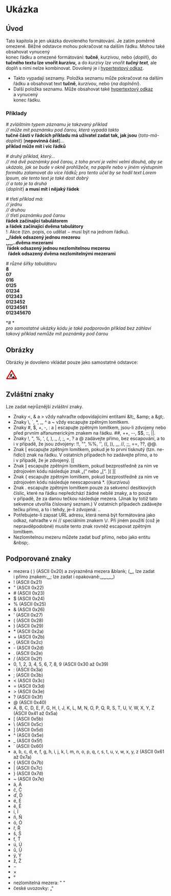 <!--

Linux Kniha kouzel, kapitola Ukázka
Copyright (c) 2019 Singularis <singularis@volny.cz>

Toto dílo je dílem svobodné kultury; můžete ho šířit a modifikovat pod
podmínkami licence Creative Commons Attribution-ShareAlike 4.0 International
vydané neziskovou organizací Creative Commons. Text licence je přiložený
k tomuto projektu nebo ho můžete najít na webové adrese:

https://creativecommons.org/licenses/by-sa/4.0/

-->

# Ukázka

## Úvod
Tato kapitola je jen ukázka dovoleného formátování. Je zatím poměrně omezené.
Běžné odstavce mohou pokračovat na dalším řádku.
Mohou také obsahovat vynucený<br>konec řádku a omezené formátování:
**tučně**, *kurzívou*, nebo {*doplň*}, do **tučného textu lze vnořit *kurzívu*,**
a do *kurzívy lze vnořit **tučný text**,* ale doplň s nimi nelze kombinovat.
Dovolený je i [hypertextový odkaz](http://www.seznam.cz/).

* Takto vypadají seznamy.
Položka seznamu může pokračovat na dalším řádku a obsahovat text **tučně**, *kurzívou*, nebo {*na doplnění*}.
* Další položka seznamu. Může obsahovat také [hypertextový odkaz](http://www.seznam.cz/) a vynucený<br>konec řádku.

### Příklady

*# zvláštním typem záznamu je takzvaný příklad*<br>
*// může mít poznámku pod čarou, která vypadá takto*<br>
**tučné části v řádcích příkladu má uživatel zadat tak, jak jsou** {*toto-má-doplnit*} [**nepovinná část**]...<br>
**příklad může mít i víc řádků**

*# druhý příklad, který...*<br>
*// má dvě poznámky pod čarou, z toho první je velmi velmi dlouhá, aby se ukázalo, jak se bude v okně prohlížeče, na papíře nebo v jiném výstupním formátu zalamovat do více řádků; pro tento účel by se hodil text Lorem Ipsum, ale tento text je také dost dobrý*<br>
*// a toto je ta druhá*<br>
{*doplnit*} **a musí mít i nějaký řádek**

*# třetí příklad má:*<br>
*// jednu*<br>
*// druhou*<br>
*// třetí poznámku pod čarou*<br>
**<tab>řádek začínající tabulátorem**<br>
**<tab8><tab8>a řádek začínající dvěma tabulátory**<br>
!: Akce (tzn. popis, co udělat − musí být na jednom řádku).<br>
**&blank;řádek odsazený jednou mezerou**<br>
**&blank;&blank;..dvěma mezerami**<br>
**&nbsp;řádek odsazený jednou nezlomitelnou mezerou**<br>
**&nbsp;&nbsp;řádek odsazený dvěma nezlomitelnými mezerami**
<!--
Poznámka: ve Firefoxu se nezlomitelné mezery zkopírují do schránky jako obyčejné mezery.
-->

*# různé šířky tabulátoru*<br>
**<tab8>8**<br>
**0<tab7>7**<br>
**01<tab6>6**<br>
**012<tab5>5**<br>
**0123<tab4>4**<br>
**01234<tab3>3**<br>
**012345<tab2>2**<br>
**0123456<tab1>1**<br>
**012345670**

*# *<br>
*pro samostatné ukázky kódu je také podporován příklad bez záhlaví*<br>
*takový příklad nemůže mít poznámky pod čarou*

## Obrázky

Obrázky je dovoleno vkládat pouze jako samostatné odstavce:

![alternativní text](../obrazky/ve-vystavbe.png)

## Zvláštní znaky

Lze zadat nejrůznější zvláštní znaky.

* Znaky &lt;, &amp; a &gt; vždy nahraďte odpovídajícími entitami &amp;lt;, &amp;amp; a &amp;gt;.
* Znaky \\, \`, \*, \_, \^ a \~ vždy escapujte zpětným lomítkem.
* Znaky #, $, +, -, : a | escapujte zpětným lomítkem, jsou-li zdvojeny nebo před prvním alfanumerickým znakem na řádku. \#\#, \+\+, \-\-, \$\$, \:\:, \|\|.
* Znaky !, ", %, ', (, ), ,, /, ;, =, ? a @ zadávejte přímo, bez escapování, a to i v případě, že jsou zdvojeny: !!, "", %%, '', ((, )), ,,, //, ;;, ==, ??, @@.
* Znak [ escapujte zpětným lomítkem, pokud je to první tisknutý (tzn. ne-řidící) znak na řádku. V ostatních případech ho zadávejte přímo, a to i v případě, že je zdvojený. [[
* Znak ] escapujte zpětným lomítkem, pokud bezprostředně za ním ve zdrojovém kódu následuje znak „(“ nebo „[“. \]( \][
* Znak { escapujte zpětným lomítkem, pokud bezprostředně za ním ve zdrojovém kódu následuje neescapovaná \*. (\{*kurzívou*)
* Znak . escapujte zpětným lomítkem pouze za sekvencí desítkových číslic, které na řádku nepředchází žádné nebílé znaky, a to pouze v případě, že za danou tečkou následuje mezera. (Jinak by totiž tato sekvence utvořila číslovaný seznam.) V ostatních případech zadávejte tečku přímo, a to i tehdy, je-li zdvojená: ..
* Potřebujete-li zapsat URL adresu, která nemá být formátována jako odkaz, nahraďte v ní // speciálním znakem \⫽. Při jiném použití (což je nepravděpodobné) musíte tento znak rovněž escapovat zpětným lomítkem.
* Nezlomitelnou mezeru můžete zadat buď přímo, nebo jako entitu &amp;nbsp;.

## Podporované znaky

* mezera ( ) (ASCII 0x20) a zvýrazněná mezera &amp;blank; (&blank;, lze zadat i přímo znakem:␣; lze zadat i opakovaně:␣␣␣␣)
* ! (ASCII 0x21)
* " (ASCII 0x22)
* \# (ASCII 0x23)
* \$ (ASCII 0x24)
* % (ASCII 0x25)
* &amp; (ASCII 0x26)
* ' (ASCII 0x27)
* ( (ASCII 0x28)
* ) (ASCII 0x29)
* \* (ASCII 0x2a)
* \+ (ASCII 0x2b)
* , (ASCII 0x2c)
* \- (ASCII 0x2d)
* . (ASCII 0x2e)
* / (ASCII 0x2f)
* 0, 1, 2, 3, 4, 5, 6, 7, 8, 9 (ASCII 0x30 až 0x39)
* \: (ASCII 0x3a)
* ; (ASCII 0x3b)
* &lt; (ASCII 0x3c)
* = (ASCII 0x3d)
* &gt; (ASCII 0x3e)
* ? (ASCII 0x3f)
* @ (ASCII 0x40)
* A, B, C, D, E, F, G, H, I, J, K, L, M, N, O, P, Q, R, S, T, U, V, W, X, Y, Z (ASCII 0x41 až 0x5a)
* [ (ASCII 0x5b)
* \\ (ASCII 0x5c)
* ] (ASCII 0x5d)
* \^ (ASCII 0x5e)
* \_ (ASCII 0x5f)
* \` (ASCII 0x60)
* a, b, c, d, e, f, g, h, i, j, k, l, m, n, o, p, q, r, s, t, u, v, w, x, y, z (ASCII 0x61 až 0x7a)
* { (ASCII 0x7b)
* \| (ASCII 0x7c)
* } (ASCII 0x7d)
* ~ (ASCII 0x7e)
* á, Á
* č, Č
* ď, Ď
* é, É
* ě, Ě
* í, Í
* ň, Ň
* ó, Ó
* ř, Ř
* š, Š
* ť, Ť
* ú, Ú
* ů, Ů
* ý, Ý
* ž, Ž
* −
* ×
* °
* nezlomitelná mezera: "&nbsp;"
* české uvozovky: „“
